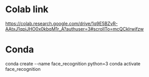 # Colab link

https://colab.research.google.com/drive/1q9E5BZvR-AAtxJ1qpiJHO0x0kbqM1r_A?authuser=3#scrollTo=mcQCklrwifzw

# Conda

conda create --name face_recognition python=3 conda activate face_recognition
